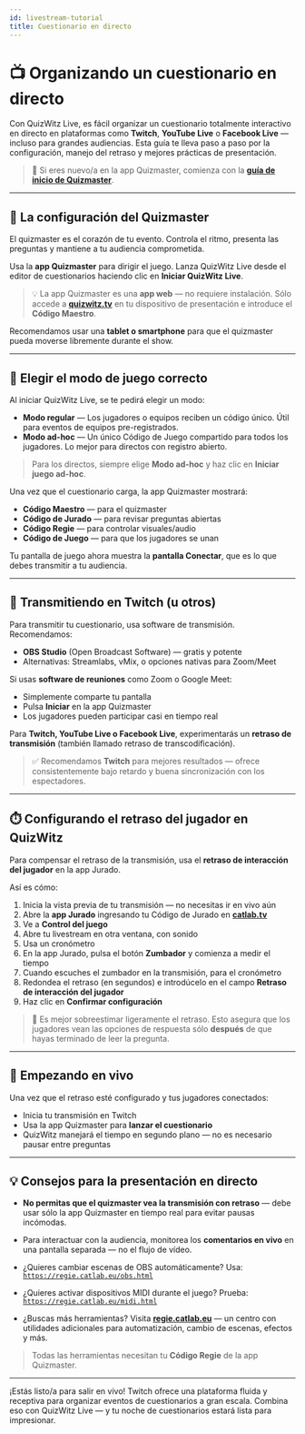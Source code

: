 ```yaml
---
id: livestream-tutorial
title: Cuestionario en directo
---
```


# 📺 Organizando un cuestionario en directo

Con QuizWitz Live, es fácil organizar un cuestionario totalmente interactivo en directo en plataformas como **Twitch**, **YouTube Live** o **Facebook Live** — incluso para grandes audiencias. Esta guía te lleva paso a paso por la configuración, manejo del retraso y mejores prácticas de presentación.

> 🧭 Si eres nuevo/a en la app Quizmaster, comienza con la [**guía de inicio de Quizmaster**](../quizmaster/002-startup.md).

---

## 🎤 La configuración del Quizmaster

El quizmaster es el corazón de tu evento. Controla el ritmo, presenta las preguntas y mantiene a tu audiencia comprometida.

Usa la **app Quizmaster** para dirigir el juego. Lanza QuizWitz Live desde el editor de cuestionarios haciendo clic en **Iniciar QuizWitz Live**.

> 💡 La app Quizmaster es una **app web** — no requiere instalación. Sólo accede a [**quizwitz.tv**](https://quizwitz.tv) en tu dispositivo de presentación e introduce el **Código Maestro**.

Recomendamos usar una **tablet o smartphone** para que el quizmaster pueda moverse libremente durante el show.

---

## 🧩 Elegir el modo de juego correcto

Al iniciar QuizWitz Live, se te pedirá elegir un modo:

- **Modo regular** — Los jugadores o equipos reciben un código único. Útil para eventos de equipos pre-registrados.
- **Modo ad-hoc** — Un único Código de Juego compartido para todos los jugadores. Lo mejor para directos con registro abierto.

> Para los directos, siempre elige **Modo ad-hoc** y haz clic en **Iniciar juego ad-hoc**.

Una vez que el cuestionario carga, la app Quizmaster mostrará:

- **Código Maestro** — para el quizmaster
- **Código de Jurado** — para revisar preguntas abiertas
- **Código Regie** — para controlar visuales/audio
- **Código de Juego** — para que los jugadores se unan

Tu pantalla de juego ahora muestra la **pantalla Conectar**, que es lo que debes transmitir a tu audiencia.

---

## 🎥 Transmitiendo en Twitch (u otros)

Para transmitir tu cuestionario, usa software de transmisión. Recomendamos:

- **OBS Studio** (Open Broadcast Software) — gratis y potente
- Alternativas: Streamlabs, vMix, o opciones nativas para Zoom/Meet

Si usas **software de reuniones** como Zoom o Google Meet:

- Simplemente comparte tu pantalla
- Pulsa **Iniciar** en la app Quizmaster
- Los jugadores pueden participar casi en tiempo real

Para **Twitch, YouTube Live o Facebook Live**, experimentarás un **retraso de transmisión** (también llamado retraso de transcodificación).

> ✅ Recomendamos **Twitch** para mejores resultados — ofrece consistentemente bajo retardo y buena sincronización con los espectadores.

---

## ⏱️ Configurando el retraso del jugador en QuizWitz

Para compensar el retraso de la transmisión, usa el **retraso de interacción del jugador** en la app Jurado.

Así es cómo:

1. Inicia la vista previa de tu transmisión — no necesitas ir en vivo aún
2. Abre la **app Jurado** ingresando tu Código de Jurado en [**catlab.tv**](https://catlab.tv)
3. Ve a **Control del juego**
4. Abre tu livestream en otra ventana, con sonido
5. Usa un cronómetro
6. En la app Jurado, pulsa el botón **Zumbador** y comienza a medir el tiempo
7. Cuando escuches el zumbador en la transmisión, para el cronómetro
8. Redondea el retraso (en segundos) e introdúcelo en el campo **Retraso de interacción del jugador**
9. Haz clic en **Confirmar configuración**

> 🎯 Es mejor sobreestimar ligeramente el retraso. Esto asegura que los jugadores vean las opciones de respuesta sólo **después** de que hayas terminado de leer la pregunta.

---

## 🚀 Empezando en vivo

Una vez que el retraso esté configurado y tus jugadores conectados:

- Inicia tu transmisión en Twitch
- Usa la app Quizmaster para **lanzar el cuestionario**
- QuizWitz manejará el tiempo en segundo plano — no es necesario pausar entre preguntas

---

## 💡 Consejos para la presentación en directo

- **No permitas que el quizmaster vea la transmisión con retraso** — debe usar sólo la app Quizmaster en tiempo real para evitar pausas incómodas.

- Para interactuar con la audiencia, monitorea los **comentarios en vivo** en una pantalla separada — no el flujo de vídeo.

- ¿Quieres cambiar escenas de OBS automáticamente? Usa:\
  [`https://regie.catlab.eu/obs.html`](https://regie.catlab.eu/obs.html)

- ¿Quieres activar dispositivos MIDI durante el juego? Prueba:\
  [`https://regie.catlab.eu/midi.html`](https://regie.catlab.eu/midi.html)

- ¿Buscas más herramientas? Visita [**regie.catlab.eu**](https://regie.catlab.eu) — un centro con utilidades adicionales para automatización, cambio de escenas, efectos y más.

> Todas las herramientas necesitan tu **Código Regie** de la app Quizmaster.

---

¡Estás listo/a para salir en vivo! Twitch ofrece una plataforma fluida y receptiva para organizar eventos de cuestionarios a gran escala. Combina eso con QuizWitz Live — y tu noche de cuestionarios estará lista para impresionar.
